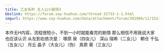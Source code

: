 ```yaml
---
title: 乙女系列 主人公小剧场3
bbslink: https://forum.say-huahuo.com/thread-32733-1-1.html
imgurl: https://www.say-huahuo.com/data/attachment/forum/201904/11/152439jpo2fp28j6jfbs6v.png
---
```


本作无H内容，流程很短小，不到一小时就能看完的剧情
那么相信不用我说大家也应该认识
从左到右依次是：
塚原 泉（四女儿）
深山 瑞希（二女儿）
朝仓 千弘（五女儿）
月丘 晶子（大女儿）（伪）
真原 葵（三女儿）<!--more-->
